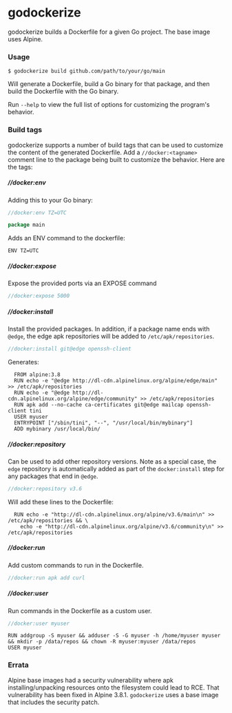 # godockerize

godockerize builds a Dockerfile for a given Go project. The base image uses
Alpine.

### Usage

```
$ godockerize build github.com/path/to/your/go/main
```

Will generate a Dockerfile, build a Go binary for that package, and then build
the Dockerfile with the Go binary.

Run `--help` to view the full list of options for customizing the program's
behavior.

### Build tags

godockerize supports a number of build tags that can be used to customize the
content of the generated Dockerfile. Add a `//docker:<tagname>` comment line to
the package being built to customize the behavior. Here are the tags:

##### //docker:env

Adding this to your Go binary:

```go
//docker:env TZ=UTC

package main
```

Adds an ENV command to the dockerfile:

```
ENV TZ=UTC
```

##### //docker:expose

Expose the provided ports via an EXPOSE command

```go
//docker:expose 5000
```

##### //docker:install

Install the provided packages. In addition, if a package name ends with `@edge`,
the edge apk repositories will be added to `/etc/apk/repositories`.

```go
//docker:install git@edge openssh-client
```

Generates:

```
  FROM alpine:3.8
  RUN echo -e "@edge http://dl-cdn.alpinelinux.org/alpine/edge/main" >> /etc/apk/repositories
  RUN echo -e "@edge http://dl-cdn.alpinelinux.org/alpine/edge/community" >> /etc/apk/repositories
  RUN apk add --no-cache ca-certificates git@edge mailcap openssh-client tini
  USER myuser
  ENTRYPOINT ["/sbin/tini", "--", "/usr/local/bin/mybinary"]
  ADD mybinary /usr/local/bin/
```

##### //docker:repository

Can be used to add other repository versions. Note as a special case, the `edge`
repository is automatically added as part of the `docker:install` step for any
packages that end in `@edge`.

```go
//docker:repository v3.6
```

Will add these lines to the Dockerfile:

```
  RUN echo -e "http://dl-cdn.alpinelinux.org/alpine/v3.6/main\n" >> /etc/apk/repositories && \
    echo -e "http://dl-cdn.alpinelinux.org/alpine/v3.6/community\n" >> /etc/apk/repositories
```

##### //docker:run

Add custom commands to run in the Dockerfile.

```go
//docker:run apk add curl
```

##### //docker:user

Run commands in the Dockerfile as a custom user.

```go
//docker:user myuser
```

```
RUN addgroup -S myuser && adduser -S -G myuser -h /home/myuser myuser && mkdir -p /data/repos && chown -R myuser:myuser /data/repos
USER myuser
```

### Errata

Alpine base images had a security vulnerability where apk installing/unpacking
resources onto the filesystem could lead to RCE. That vulnerability has been
fixed in Alpine 3.8.1. `godockerize` uses a base image that includes the
security patch.
